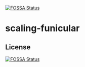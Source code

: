 [![FOSSA Status](https://app.fossa.io/api/projects/git%2Bhttps%3A%2F%2Fgithub.com%2Fromeo9182%2Fscaling-funicular.svg?type=shield)](https://app.fossa.io/projects/git%2Bhttps%3A%2F%2Fgithub.com%2Fromeo9182%2Fscaling-funicular?ref=badge_shield)

# scaling-funicular

## License
[![FOSSA Status](https://app.fossa.io/api/projects/git%2Bhttps%3A%2F%2Fgithub.com%2Fromeo9182%2Fscaling-funicular.svg?type=large)](https://app.fossa.io/projects/git%2Bhttps%3A%2F%2Fgithub.com%2Fromeo9182%2Fscaling-funicular?ref=badge_large)